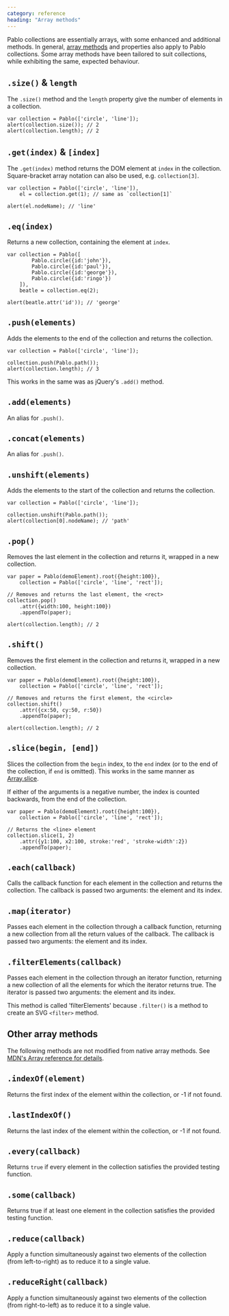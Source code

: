 ```yaml
---
category: reference
heading: "Array methods"
---
```


Pablo collections are essentially arrays, with some enhanced and additional methods. In general, [array methods][array-methods] and properties also apply to Pablo collections. Some array methods have been tailored to suit collections, while exhibiting the same, expected behaviour.

[array-methods]: https://developer.mozilla.org/en-US/docs/JavaScript/Reference/Global_Objects/Array#Methods


`.size()` & `length`
--------------------

The `.size()` method and the `length` property give the number of elements in a collection.

	var collection = Pablo(['circle', 'line']);
	alert(collection.size()); // 2
	alert(collection.length); // 2


`.get(index)` & `[index]`
-------------------------

The `.get(index)` method returns the DOM element at `index` in the collection. Square-bracket array notation can also be used, e.g. `collection[3]`.

	var collection = Pablo(['circle', 'line']),
		el = collection.get(1); // same as `collection[1]`

	alert(el.nodeName); // 'line'


`.eq(index)`
------------

Returns a new collection, containing the element at `index`.

	var collection = Pablo([
			Pablo.circle({id:'john'}),
			Pablo.circle({id:'paul'}),
			Pablo.circle({id:'george'}),
			Pablo.circle({id:'ringo'})
		]),
	  	beatle = collection.eq(2);

	alert(beatle.attr('id')); // 'george'


`.push(elements)`
-----------------

Adds the elements to the end of the collection and returns the collection.

	var collection = Pablo(['circle', 'line']);

	collection.push(Pablo.path());
	alert(collection.length); // 3

This works in the same was as jQuery's `.add()` method.


`.add(elements)`
----------------

An alias for `.push()`.


`.concat(elements)`
----------------

An alias for `.push()`.


`.unshift(elements)`
--------------------

Adds the elements to the start of the collection and returns the collection.

	var collection = Pablo(['circle', 'line']);

	collection.unshift(Pablo.path());
	alert(collection[0].nodeName); // 'path'


`.pop()`
--------

Removes the last element in the collection and returns it, wrapped in a new collection.

	var paper = Pablo(demoElement).root({height:100}),
        collection = Pablo(['circle', 'line', 'rect']);

    // Removes and returns the last element, the <rect>
	collection.pop()
		.attr({width:100, height:100})
		.appendTo(paper);

	alert(collection.length); // 2


`.shift()`
----------

Removes the first element in the collection and returns it, wrapped in a new collection.

	var paper = Pablo(demoElement).root({height:100}),
        collection = Pablo(['circle', 'line', 'rect']);

    // Removes and returns the first element, the <circle>
	collection.shift()
		.attr({cx:50, cy:50, r:50})
		.appendTo(paper);

	alert(collection.length); // 2


`.slice(begin, [end])`
----------------------

Slices the collection from the `begin` index, to the `end` index (or to the end of the collection, if `end` is omitted). This works in the same manner as [Array.slice][array-slice].

If either of the arguments is a negative number, the index is counted backwards, from the end of the collection.

	var paper = Pablo(demoElement).root({height:100}),
        collection = Pablo(['circle', 'line', 'rect']);

    // Returns the <line> element
  	collection.slice(1, 2)
		.attr({y1:100, x2:100, stroke:'red', 'stroke-width':2})
		.appendTo(paper);

[array-slice]: https://developer.mozilla.org/en-US/docs/JavaScript/Reference/Global_Objects/Array/slice

	
`.each(callback)`
-----------------

Calls the callback function for each element in the collection and returns the collection. The callback is passed two arguments: the element and its index.


`.map(iterator)`
----------------

Passes each element in the collection through a callback function, returning a new collection from all the return values of the callback. The callback is passed two arguments: the element and its index.



`.filterElements(callback)`
-------------------

Passes each element in the collection through an iterator function, returning a new collection of all the elements for which the iterator returns true. The iterator is passed two arguments: the element and its index.

This method is called 'filterElements' because `.filter()` is a method to create an SVG `<filter>` method.


Other array methods
-------------------

The following methods are not modified from native array methods. See [MDN's Array reference for details][array-methods].


`.indexOf(element)`
-------------------

Returns the first index of the element within the collection, or -1 if not found.


`.lastIndexOf()`
----------------

Returns the last index of the element within the collection, or -1 if not found.


`.every(callback)`
------------------

Returns `true` if every element in the collection satisfies the provided testing function.


`.some(callback)`
-----------------

Returns true if at least one element in the collection satisfies the provided testing function.


`.reduce(callback)`
-------------------

Apply a function simultaneously against two elements of the collection (from left-to-right) as to reduce it to a single value.


`.reduceRight(callback)`
------------------------

Apply a function simultaneously against two elements of the collection (from right-to-left) as to reduce it to a single value.